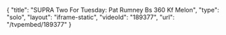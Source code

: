 {
    "title": "SUPRA Two For Tuesday: Pat Rumney Bs 360 Kf Melon",
    "type": "solo",
    "layout": "iframe-static",
    "videoId": "189377",
    "url": "\/tvpembed\/189377"
}